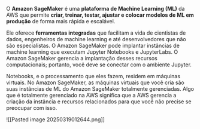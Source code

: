 O **Amazon SageMaker** é uma **plataforma de Machine Learning (ML)** da AWS que permite **criar, treinar, testar, ajustar e colocar modelos de ML em produção** de forma mais rápida e escalável.

Ele oferece **ferramentas integradas** que facilitam a vida de cientistas de dados, engenheiros de machine learning e até desenvolvedores que não são especialistas.
O Amazon SageMaker pode implantar instâncias de machine learning que executam Jupyter Notebooks e JupyterLabs. O Amazon SageMaker gerencia a implantação desses recursos computacionais; portanto, você deve se conectar com o ambiente Jupyter.

Notebooks, e o processamento que eles fazem, residem em máquinas virtuais. No Amazon SageMaker, as máquinas virtuais que você cria são suas instâncias de ML do Amazon SageMaker totalmente gerenciadas. Algo que é totalmente gerenciado na AWS significa que a AWS gerencia a criação da instância e recursos relacionados para que você não precise se preocupar com isso.

![[Pasted image 20250319012644.png]]